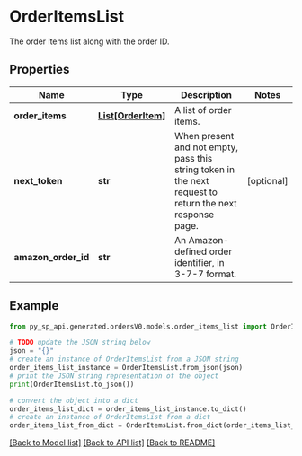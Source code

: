 # OrderItemsList

The order items list along with the order ID.

## Properties

Name | Type | Description | Notes
------------ | ------------- | ------------- | -------------
**order_items** | [**List[OrderItem]**](OrderItem.md) | A list of order items. | 
**next_token** | **str** | When present and not empty, pass this string token in the next request to return the next response page. | [optional] 
**amazon_order_id** | **str** | An Amazon-defined order identifier, in 3-7-7 format. | 

## Example

```python
from py_sp_api.generated.ordersV0.models.order_items_list import OrderItemsList

# TODO update the JSON string below
json = "{}"
# create an instance of OrderItemsList from a JSON string
order_items_list_instance = OrderItemsList.from_json(json)
# print the JSON string representation of the object
print(OrderItemsList.to_json())

# convert the object into a dict
order_items_list_dict = order_items_list_instance.to_dict()
# create an instance of OrderItemsList from a dict
order_items_list_from_dict = OrderItemsList.from_dict(order_items_list_dict)
```
[[Back to Model list]](../README.md#documentation-for-models) [[Back to API list]](../README.md#documentation-for-api-endpoints) [[Back to README]](../README.md)


